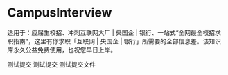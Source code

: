 # CampusInterview
适用于：应届生校招、冲刺互联网大厂 | 央国企 | 银行、一站式“全网最全校招求职指南”，这里有你求职「互联网 | 央国企 | 银行」所需要的全部信息差。该知识库永久公益免费使用，也祝您早日上岸。

测试提交
测试提交
测试提交文件
